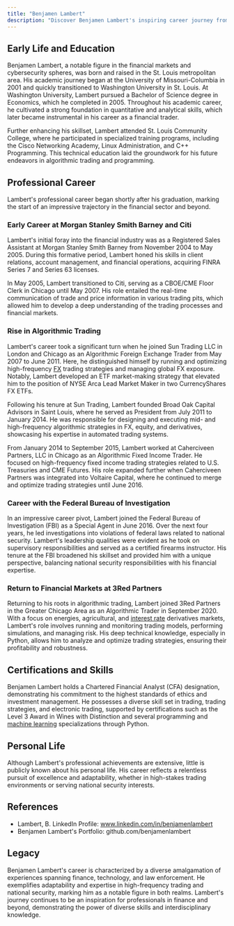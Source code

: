 ```yaml
---
title: "Benjamen Lambert"
description: "Discover Benjamen Lambert's inspiring career journey from finance to law enforcement showcasing expertise in high-frequency trading and national security."
---
```




## Early Life and Education

Benjamen Lambert, a notable figure in the financial markets and cybersecurity spheres, was born and raised in the St. Louis metropolitan area. His academic journey began at the University of Missouri-Columbia in 2001 and quickly transitioned to Washington University in St. Louis. At Washington University, Lambert pursued a Bachelor of Science degree in Economics, which he completed in 2005. Throughout his academic career, he cultivated a strong foundation in quantitative and analytical skills, which later became instrumental in his career as a financial trader.

Further enhancing his skillset, Lambert attended St. Louis Community College, where he participated in specialized training programs, including the Cisco Networking Academy, Linux Administration, and C++ Programming. This technical education laid the groundwork for his future endeavors in algorithmic trading and programming.

## Professional Career

Lambert's professional career began shortly after his graduation, marking the start of an impressive trajectory in the financial sector and beyond.

### Early Career at Morgan Stanley Smith Barney and Citi

Lambert's initial foray into the financial industry was as a Registered Sales Assistant at Morgan Stanley Smith Barney from November 2004 to May 2005. During this formative period, Lambert honed his skills in client relations, account management, and financial operations, acquiring FINRA Series 7 and Series 63 licenses.

In May 2005, Lambert transitioned to Citi, serving as a CBOE/CME Floor Clerk in Chicago until May 2007. His role entailed the real-time communication of trade and price information in various trading pits, which allowed him to develop a deep understanding of the trading processes and financial markets.

### Rise in Algorithmic Trading

Lambert's career took a significant turn when he joined Sun Trading LLC in London and Chicago as an Algorithmic Foreign Exchange Trader from May 2007 to June 2011. Here, he distinguished himself by running and optimizing high-frequency [FX](/wiki/fx-anomaly) trading strategies and managing global FX exposure. Notably, Lambert developed an ETF market-making strategy that elevated him to the position of NYSE Arca Lead Market Maker in two CurrencyShares FX ETFs.

Following his tenure at Sun Trading, Lambert founded Broad Oak Capital Advisors in Saint Louis, where he served as President from July 2011 to January 2014. He was responsible for designing and executing mid- and high-frequency algorithmic strategies in FX, equity, and derivatives, showcasing his expertise in automated trading systems.

From January 2014 to September 2015, Lambert worked at Caherciveen Partners, LLC in Chicago as an Algorithmic Fixed Income Trader. He focused on high-frequency fixed income trading strategies related to U.S. Treasuries and CME Futures. His role expanded further when Caherciveen Partners was integrated into Voltaire Capital, where he continued to merge and optimize trading strategies until June 2016.

### Career with the Federal Bureau of Investigation

In an impressive career pivot, Lambert joined the Federal Bureau of Investigation (FBI) as a Special Agent in June 2016. Over the next four years, he led investigations into violations of federal laws related to national security. Lambert's leadership qualities were evident as he took on supervisory responsibilities and served as a certified firearms instructor. His tenure at the FBI broadened his skillset and provided him with a unique perspective, balancing national security responsibilities with his financial expertise.

### Return to Financial Markets at 3Red Partners

Returning to his roots in algorithmic trading, Lambert joined 3Red Partners in the Greater Chicago Area as an Algorithmic Trader in September 2020. With a focus on energies, agricultural, and [interest rate](/wiki/interest-rate-trading-strategies) derivatives markets, Lambert's role involves running and monitoring trading models, performing simulations, and managing risk. His deep technical knowledge, especially in Python, allows him to analyze and optimize trading strategies, ensuring their profitability and robustness.

## Certifications and Skills

Benjamen Lambert holds a Chartered Financial Analyst (CFA) designation, demonstrating his commitment to the highest standards of ethics and investment management. He possesses a diverse skill set in trading, trading strategies, and electronic trading, supported by certifications such as the Level 3 Award in Wines with Distinction and several programming and [machine learning](/wiki/machine-learning) specializations through Python.

## Personal Life

Although Lambert's professional achievements are extensive, little is publicly known about his personal life. His career reflects a relentless pursuit of excellence and adaptability, whether in high-stakes trading environments or serving national security interests.

## References

- Lambert, B. LinkedIn Profile: www.linkedin.com/in/benjamenlambert
- Benjamen Lambert's Portfolio: github.com/benjamenlambert

## Legacy

Benjamen Lambert's career is characterized by a diverse amalgamation of experiences spanning finance, technology, and law enforcement. He exemplifies adaptability and expertise in high-frequency trading and national security, marking him as a notable figure in both realms. Lambert's journey continues to be an inspiration for professionals in finance and beyond, demonstrating the power of diverse skills and interdisciplinary knowledge.